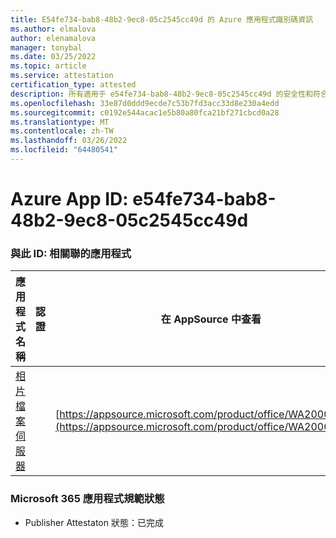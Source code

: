 ```yaml
---
title: E54fe734-bab8-48b2-9ec8-05c2545cc49d 的 Azure 應用程式識別碼資訊
ms.author: elmalova
author: elenamalova
manager: tonybal
ms.date: 03/25/2022
ms.topic: article
ms.service: attestation
certification_type: attested
description: 所有適用于 e54fe734-bab8-48b2-9ec8-05c2545cc49d 的安全性和符合性資訊資訊。
ms.openlocfilehash: 33e87d0ddd9ecde7c53b7fd3acc33d8e230a4edd
ms.sourcegitcommit: c0192e544acac1e5b80a80fca21bf271cbcd0a28
ms.translationtype: MT
ms.contentlocale: zh-TW
ms.lasthandoff: 03/26/2022
ms.locfileid: "64480541"
---
```

# <a name="azure-app-id-e54fe734-bab8-48b2-9ec8-05c2545cc49d"></a>Azure App ID: e54fe734-bab8-48b2-9ec8-05c2545cc49d


### <a name="apps-associated-with-this-id"></a>與此 ID: 相關聯的應用程式
| **應用程式名稱** | **認證** | **在 AppSource 中查看** |
|--------------|---------------|-----------------------|
| [相片檔案伺服器](../forward/WA200003881.md) |  | [https://appsource.microsoft.com/product/office/WA200003881](https://appsource.microsoft.com/product/office/WA200003881) |

### <a name="microsoft-365-app-compliance-status"></a>Microsoft 365 應用程式規範狀態
- Publisher Attestaton 狀態：已完成
